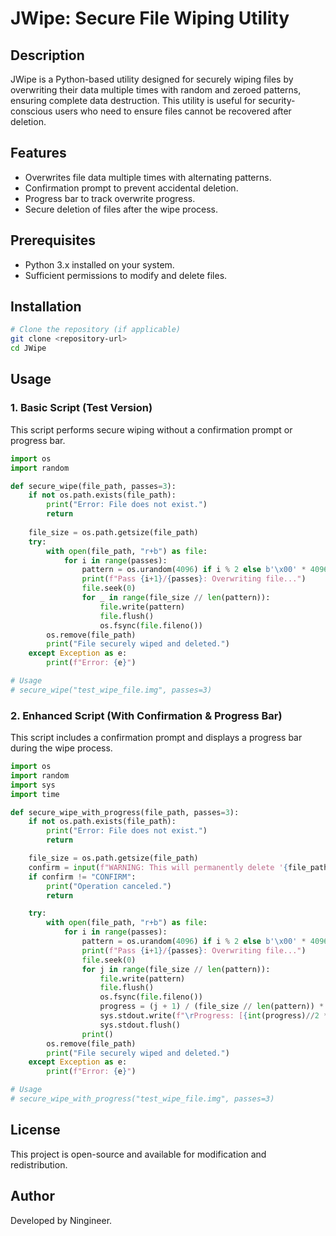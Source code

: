 # JWipe: Secure File Wiping Utility

## Description
JWipe is a Python-based utility designed for securely wiping files by overwriting their data multiple times with random and zeroed patterns, ensuring complete data destruction. This utility is useful for security-conscious users who need to ensure files cannot be recovered after deletion.

## Features
- Overwrites file data multiple times with alternating patterns.
- Confirmation prompt to prevent accidental deletion.
- Progress bar to track overwrite progress.
- Secure deletion of files after the wipe process.

## Prerequisites
- Python 3.x installed on your system.
- Sufficient permissions to modify and delete files.

## Installation
```sh
# Clone the repository (if applicable)
git clone <repository-url>
cd JWipe
```

## Usage
### 1. Basic Script (Test Version)
This script performs secure wiping without a confirmation prompt or progress bar.

```python
import os
import random

def secure_wipe(file_path, passes=3):
    if not os.path.exists(file_path):
        print("Error: File does not exist.")
        return
    
    file_size = os.path.getsize(file_path)
    try:
        with open(file_path, "r+b") as file:
            for i in range(passes):
                pattern = os.urandom(4096) if i % 2 else b'\x00' * 4096
                print(f"Pass {i+1}/{passes}: Overwriting file...")
                file.seek(0)
                for _ in range(file_size // len(pattern)):
                    file.write(pattern)
                    file.flush()
                    os.fsync(file.fileno())
        os.remove(file_path)
        print("File securely wiped and deleted.")
    except Exception as e:
        print(f"Error: {e}")

# Usage
# secure_wipe("test_wipe_file.img", passes=3)
```

### 2. Enhanced Script (With Confirmation & Progress Bar)
This script includes a confirmation prompt and displays a progress bar during the wipe process.

```python
import os
import random
import sys
import time

def secure_wipe_with_progress(file_path, passes=3):
    if not os.path.exists(file_path):
        print("Error: File does not exist.")
        return

    file_size = os.path.getsize(file_path)
    confirm = input(f"WARNING: This will permanently delete '{file_path}'. Type 'CONFIRM' to proceed: ")
    if confirm != "CONFIRM":
        print("Operation canceled.")
        return

    try:
        with open(file_path, "r+b") as file:
            for i in range(passes):
                pattern = os.urandom(4096) if i % 2 else b'\x00' * 4096
                print(f"Pass {i+1}/{passes}: Overwriting file...")
                file.seek(0)
                for j in range(file_size // len(pattern)):
                    file.write(pattern)
                    file.flush()
                    os.fsync(file.fileno())
                    progress = (j + 1) / (file_size // len(pattern)) * 100
                    sys.stdout.write(f"\rProgress: [{int(progress)//2 * '='}{(50 - int(progress)//2) * ' '}] {progress:.2f}%")
                    sys.stdout.flush()
                print()
        os.remove(file_path)
        print("File securely wiped and deleted.")
    except Exception as e:
        print(f"Error: {e}")

# Usage
# secure_wipe_with_progress("test_wipe_file.img", passes=3)
```

## License
This project is open-source and available for modification and redistribution.

## Author
Developed by Ningineer.
